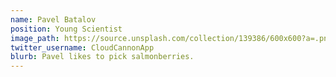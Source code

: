 ```yaml
---
name: Pavel Batalov
position: Young Scientist
image_path: https://source.unsplash.com/collection/139386/600x600?a=.png
twitter_username: CloudCannonApp
blurb: Pavel likes to pick salmonberries.
---
```

